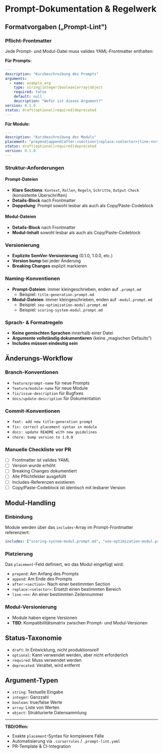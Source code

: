 # Prompt-Dokumentation & Regelwerk

## Formatvorgaben („Prompt-Lint")

### Pflicht-Frontmatter

Jede Prompt- und Modul-Datei muss valides YAML-Frontmatter enthalten:

**Für Prompts:**

```yaml
---
description: "Kurzbeschreibung des Prompts"
arguments:
  - name: example_arg
    type: string|integer|boolean|array|object
    required: false
    default: null
    description: "Wofür ist dieses Argument?"
version: 0.1.0
status: draft|optional|required|deprecated
---
```

**Für Module:**

```yaml
---
description: "Kurzbeschreibung des Moduls"
placement: "prepend|append|after:<section>|replace:<selector>|line:<n>"
status: draft|optional|required|deprecated
version: 0.1.0
---
```

### Struktur-Anforderungen

#### Prompt-Dateien

- **Klare Sections**: `Kontext`, `Rollen`, `Regeln`, `Schritte`, `Output-Check` (konsistente Überschriften)
- **Details-Block** nach Frontmatter
- **Doppelung**: Prompt sowohl lesbar als auch als Copy/Paste-Codeblock

#### Modul-Dateien

- **Details-Block** nach Frontmatter
- **Modul-Inhalt** sowohl lesbar als auch als Copy/Paste-Codeblock

### Versionierung

- **Explizite SemVer-Versionierung** (0.1.0, 1.0.0, etc.)
- **Version bump** bei jeder Änderung
- **Breaking Changes** explizit markieren

### Naming-Konventionen

- **Prompt-Dateien**: immer kleingeschrieben, enden auf `.prompt.md`
  - Beispiel: `title-generation.prompt.md`
- **Modul-Dateien**: immer kleingeschrieben, enden auf `-modul.prompt.md`
  - Beispiel: `seo-optimization-modul.prompt.md`
  - Beispiel: `scoring-system-modul.prompt.md`

### Sprach- & Formatregeln

- **Keine gemischten Sprachen** innerhalb einer Datei
- **Argumente vollständig dokumentieren** (keine „magischen Defaults")
- **Includes müssen eindeutig sein**

## Änderungs-Workflow

### Branch-Konventionen

- `feature/prompt-name` für neue Prompts
- `feature/module-name` für neue Module  
- `fix/issue-description` für Bugfixes
- `docs/update-description` für Dokumentation

### Commit-Konventionen

- `feat: add new title-generation prompt`
- `fix: correct placement syntax in module`
- `docs: update README with new guidelines`
- `chore: bump version to 1.0.0`

### Manuelle Checkliste vor PR

- [ ] Frontmatter ist valides YAML
- [ ] Version wurde erhöht
- [ ] Breaking Changes dokumentiert
- [ ] Alle Pflichtfelder ausgefüllt
- [ ] Includes-Referenzen existieren
- [ ] Copy/Paste-Codeblock ist identisch mit lesbarer Version

## Modul-Handling

### Einbindung

Module werden über das `includes`-Array im Prompt-Frontmatter referenziert:

```yaml
includes: ["scoring-system-modul.prompt.md", "seo-optimization-modul.prompt.md"]
```

### Platzierung

Das `placement`-Feld definiert, wo das Modul eingefügt wird:

- `prepend`: Am Anfang des Prompts
- `append`: Am Ende des Prompts  
- `after:<section>`: Nach einer bestimmten Section
- `replace:<selector>`: Ersetzt einen bestimmten Bereich
- `line:<n>`: An einer bestimmten Zeilennummer

### Modul-Versionierung

- Module haben eigene Versionen
- **TBD**: Kompatibilitätsmatrix zwischen Prompt- und Modul-Versionen

## Status-Taxonomie

- `draft`: In Entwicklung, nicht produktionsreif
- `optional`: Kann verwendet werden, aber nicht erforderlich
- `required`: Muss verwendet werden
- `deprecated`: Veraltet, wird entfernt

## Argument-Typen

- `string`: Textuelle Eingabe
- `integer`: Ganzzahl
- `boolean`: true/false Werte
- `array`: Liste von Werten
- `object`: Strukturierte Datensammlung

---

**TBD/Offen:**

- Exakte `placement`-Syntax für komplexere Fälle
- Automatisierung via `.cursorrules` / `.prompt-lint.yaml`
- PR-Template & CI-Integration
